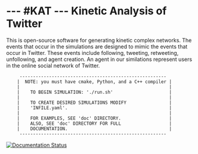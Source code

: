 --- #KAT ---   Kinetic Analysis of Twitter
===

This is open-source software for generating kinetic complex networks. The events that occur in the simulations are designed to mimic the events that occur in Twitter. These events include following, tweeting, retweeting, unfollowing, and agent creation. An agent in our similations represent users in the online social network of Twitter. 

         -------------------------------------------------------
        |  NOTE: you must have cmake, Python, and a C++ compiler |
        |                                                        |
        |    TO BEGIN SIMULATION: './run.sh'                     |
        |                                                        |
        |    TO CREATE DESIRED SIMULATIONS MODIFY                |
        |    'INFILE.yaml'.                                      |
        |                                                        |
        |    FOR EXAMPLES, SEE 'doc' DIRECTORY.                  |
        |    ALSO, SEE 'doc' DIRECTORY FOR FULL                  |
        |    DOCUMENTATION.                                      |
         -------------------------------------------------------


[![Documentation Status](https://readthedocs.org/projects/hashkat/badge/?version=latest)](https://readthedocs.org/projects/hashkat/?badge=latest)

